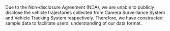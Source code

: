 Due to the Non-disclosure Agreement (NDA), we are unable to publicly disclose the vehicle trajectories collected from Camera Surveillance System and Vehicle Tracking System respectively. Therefore, we have constructed sample data to facilitate users' understanding of our data format.
